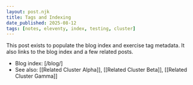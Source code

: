 ```yaml
---
layout: post.njk
title: Tags and Indexing
date_published: 2025-08-12
tags: [notes, eleventy, index, testing, cluster]
---
```


This post exists to populate the blog index and exercise tag metadata. It also links to the blog index and a few related posts.

- Blog index: [/blog/]
- See also: [[Related Cluster Alpha]], [[Related Cluster Beta]], [[Related Cluster Gamma]]


